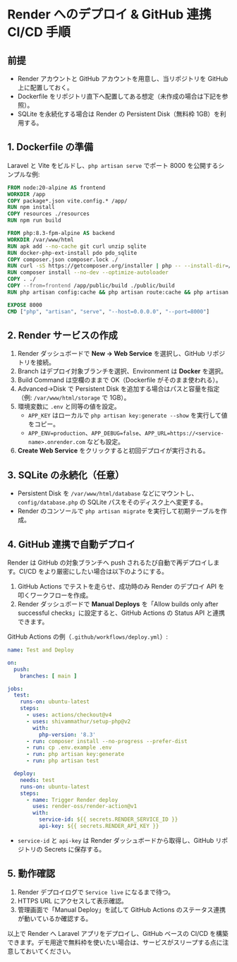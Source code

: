 # Render へのデプロイ & GitHub 連携 CI/CD 手順

## 前提

- Render アカウントと GitHub アカウントを用意し、当リポジトリを GitHub 上に配置しておく。
- Dockerfile をリポジトリ直下へ配置してある想定（未作成の場合は下記を参照）。
- SQLite を永続化する場合は Render の Persistent Disk（無料枠 1GB）を利用する。

## 1. Dockerfile の準備

Laravel と Vite をビルドし、`php artisan serve` でポート 8000 を公開するシンプルな例:

```dockerfile
FROM node:20-alpine AS frontend
WORKDIR /app
COPY package*.json vite.config.* /app/
RUN npm install
COPY resources ./resources
RUN npm run build

FROM php:8.3-fpm-alpine AS backend
WORKDIR /var/www/html
RUN apk add --no-cache git curl unzip sqlite
RUN docker-php-ext-install pdo pdo_sqlite
COPY composer.json composer.lock ./
RUN curl -sS https://getcomposer.org/installer | php -- --install-dir=/usr/local/bin --filename=composer
RUN composer install --no-dev --optimize-autoloader
COPY . ./
COPY --from=frontend /app/public/build ./public/build
RUN php artisan config:cache && php artisan route:cache && php artisan view:cache

EXPOSE 8000
CMD ["php", "artisan", "serve", "--host=0.0.0.0", "--port=8000"]
```

## 2. Render サービスの作成

1. Render ダッシュボードで **New → Web Service** を選択し、GitHub リポジトリを接続。
2. Branch はデプロイ対象ブランチを選択、Environment は **Docker** を選択。
3. Build Command は空欄のままで OK（Dockerfile がそのまま使われる）。
4. Advanced→Disk で Persistent Disk を追加する場合はパスと容量を指定（例: `/var/www/html/storage` で 1GB）。
5. 環境変数に `.env` と同等の値を設定。
   - `APP_KEY` はローカルで `php artisan key:generate --show` を実行して値をコピー。
   - `APP_ENV=production`、`APP_DEBUG=false`、`APP_URL=https://<service-name>.onrender.com` なども設定。
6. **Create Web Service** をクリックすると初回デプロイが実行される。

## 3. SQLite の永続化（任意）

- Persistent Disk を `/var/www/html/database` などにマウントし、`config/database.php` の SQLite パスをそのディスク上へ変更する。
- Render のコンソールで `php artisan migrate` を実行して初期テーブルを作成。

## 4. GitHub 連携で自動デプロイ

Render は GitHub の対象ブランチへ push されるたび自動で再デプロイします。CI/CD をより厳密にしたい場合は以下のようにする。

1. GitHub Actions でテストを走らせ、成功時のみ Render のデプロイ API を叩くワークフローを作成。
2. Render ダッシュボードで **Manual Deploys** を「Allow builds only after successful checks」に設定すると、GitHub Actions の Status API と連携できます。

GitHub Actions の例（`.github/workflows/deploy.yml`）:

```yaml
name: Test and Deploy

on:
  push:
    branches: [ main ]

jobs:
  test:
    runs-on: ubuntu-latest
    steps:
      - uses: actions/checkout@v4
      - uses: shivammathur/setup-php@v2
        with:
          php-version: '8.3'
      - run: composer install --no-progress --prefer-dist
      - run: cp .env.example .env
      - run: php artisan key:generate
      - run: php artisan test

  deploy:
    needs: test
    runs-on: ubuntu-latest
    steps:
      - name: Trigger Render deploy
        uses: render-oss/render-action@v1
        with:
          service-id: ${{ secrets.RENDER_SERVICE_ID }}
          api-key: ${{ secrets.RENDER_API_KEY }}
```

- `service-id` と `api-key` は Render ダッシュボードから取得し、GitHub リポジトリの Secrets に保存する。

## 5. 動作確認

1. Render デプロイログで `Service live` になるまで待つ。
2. HTTPS URL にアクセスして表示確認。
3. 管理画面で「Manual Deploy」を試して GitHub Actions のステータス連携が動いているか確認する。

以上で Render へ Laravel アプリをデプロイし、GitHub ベースの CI/CD を構築できます。デモ用途で無料枠を使いたい場合は、サービスがスリープする点に注意しておいてください。
